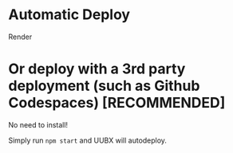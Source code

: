 <h1>Automatic Deploy</h1>
<p>Render</p>
<p>
  </p>
  <p>
  </p>
<h1>Or deploy with a 3rd party deployment (such as Github Codespaces) [RECOMMENDED]</h1>
<p>No need to install!</p>
<p></p>

Simply run `npm start` and UUBX will autodeploy.
